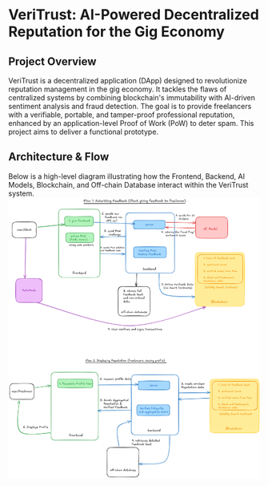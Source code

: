 # VeriTrust: AI-Powered Decentralized Reputation for the Gig Economy

## Project Overview

VeriTrust is a decentralized application (DApp) designed to revolutionize reputation management in the gig economy. It tackles the flaws of centralized systems by combining blockchain's immutability with AI-driven sentiment analysis and fraud detection. The goal is to provide freelancers with a verifiable, portable, and tamper-proof professional reputation, enhanced by an application-level Proof of Work (PoW) to deter spam. This project aims to deliver a functional prototype.

## Architecture & Flow

Below is a high-level diagram illustrating how the Frontend, Backend, AI Models, Blockchain, and Off-chain Database interact within the VeriTrust system.
![VeriTrust Architecture Diagram](docs/Architecture_diagram.png)


